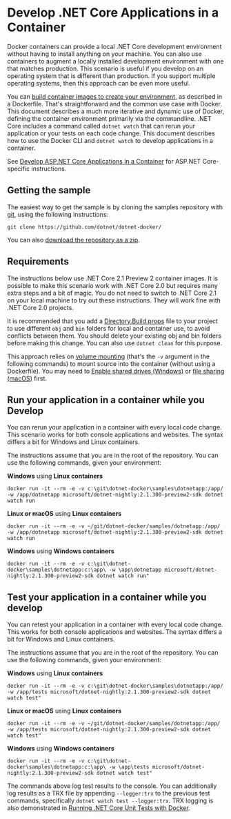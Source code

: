 # Develop .NET Core Applications in a Container

Docker containers can provide a local .NET Core development environment without having to install anything on your machine. You can also use containers to augment a locally installed development environment with one that matches production. This scenario is useful if you develop on an operating system that is different than production. If you support multiple operating systems, then this approach can be even more useful.

You can [build container images to create your environment](README.md), as described in a Dockerfile. That's straightforward and the common use case with Docker. This document describes a much more iterative and dynamic use of Docker, defining the container environment primarily via the commandline. .NET Core includes a command called `dotnet watch` that can rerun your application or your tests on each code change. This document describes how to use the Docker CLI and `dotnet watch` to develop applications in a container.

See [Develop ASP.NET Core Applications in a Container](../aspnetapp/aspnet-docker-dev-in-container.md) for ASP.NET Core-specific instructions.

## Getting the sample

The easiest way to get the sample is by cloning the samples repository with [git](https://git-scm.com/downloads), using the following instructions:

```console
git clone https://github.com/dotnet/dotnet-docker/
```

You can also [download the repository as a zip](https://github.com/dotnet/dotnet-docker/archive/master.zip).

## Requirements

The instructions below use .NET Core 2.1 Preview 2 container images. It is possible to make this scenario work with .NET Core 2.0 but requires many extra steps and a bit of magic. You do not need to switch to .NET Core 2.1 on your local machine to try out these instructions. They will work fine with .NET Core 2.0 projects.

It is recommended that you add a [Directory.Build.props](Directory.Build.props) file to your project to use different `obj` and `bin` folders for local and container use, to avoid conflicts between them. You should delete your existing obj and bin folders before making this change. You can also use `dotnet clean` for this purpose.

This approach relies on [volume mounting](https://docs.docker.com/engine/admin/volumes/volumes/) (that's the `-v` argument in the following commands) to mount source into the container (without using a Dockerfile). You may need to [Enable shared drives (Windows)](https://docs.docker.com/docker-for-windows/#shared-drives) or [file sharing (macOS)](https://docs.docker.com/docker-for-mac/#file-sharing) first.

## Run your application in a container while you Develop

You can rerun your application in a container with every local code change. This scenario works for both console applications and websites. The syntax differs a bit for Windows and Linux containers.

The instructions assume that you are in the root of the repository. You can use the following commands, given your environment:

**Windows** using **Linux containers**

```console
docker run -it --rm -e -v c:\git\dotnet-docker\samples\dotnetapp:/app/ -w /app/dotnetapp microsoft/dotnet-nightly:2.1.300-preview2-sdk dotnet watch run
```

**Linux or macOS** using **Linux containers**

```console
docker run -it --rm -e -v ~/git/dotnet-docker/samples/dotnetapp:/app/ -w /app/dotnetapp microsoft/dotnet-nightly:2.1.300-preview2-sdk dotnet watch run
```

**Windows** using **Windows containers**

```console
docker run -it --rm -e -v c:\git\dotnet-docker\samples\dotnetapp:c:\app\ -w \app\dotnetapp microsoft/dotnet-nightly:2.1.300-preview2-sdk dotnet watch run"
```

## Test your application in a container while you develop

You can retest your application in a container with every local code change. This works for both console applications and websites. The syntax differs a bit for Windows and Linux containers.

The instructions assume that you are in the root of the repository. You can use the following commands, given your environment:

**Windows** using **Linux containers**

```console
docker run -it --rm -e -v c:\git\dotnet-docker\samples\dotnetapp:/app/ -w /app/tests microsoft/dotnet-nightly:2.1.300-preview2-sdk dotnet watch test"
```

**Linux or macOS** using **Linux containers**

```console
docker run -it --rm -e -v ~/git/dotnet-docker/samples/dotnetapp:/app/ -w /app/tests microsoft/dotnet-nightly:2.1.300-preview2-sdk dotnet watch test"
```

**Windows** using **Windows containers**

```console
docker run -it --rm -e -v c:\git\dotnet-docker\samples\dotnetapp:c:\app\ -w \app\tests microsoft/dotnet-nightly:2.1.300-preview2-sdk dotnet watch test"
```

The commands above log test results to the console. You can additionally log results as a TRX file by appending `--logger:trx` to the previous test commands, specifically `dotnet watch test --logger:trx`. TRX logging is also demonstrated in [Running .NET Core Unit Tests with Docker](dotnet-docker-unit-testing.md).
